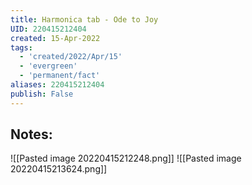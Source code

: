 ```yaml
---
title: Harmonica tab - Ode to Joy
UID: 220415212404
created: 15-Apr-2022
tags:
  - 'created/2022/Apr/15'
  - 'evergreen'
  - 'permanent/fact'
aliases: 220415212404
publish: False
---
```

## Notes:

![[Pasted image 20220415212248.png]]
![[Pasted image 20220415213624.png]]